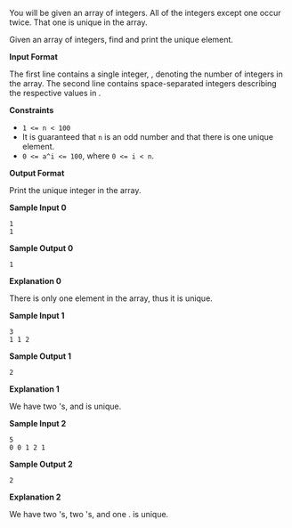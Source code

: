 You will be given an array of integers. All of the integers except one occur twice. That one is unique in the array.

Given an array of integers, find and print the unique element.

**Input Format**

The first line contains a single integer, , denoting the number of integers in the array. 
The second line contains  space-separated integers describing the respective values in .

**Constraints**

* `1 <= n < 100`
* It is guaranteed that `n` is an odd number and that there is one unique element.
* `0 <= a^i <= 100`, where `0 <= i < n`.

**Output Format**

Print the unique integer in the array.

**Sample Input 0**

```
1
1
```

**Sample Output 0**

```
1
```

**Explanation 0**

There is only one element in the array, thus it is unique.

**Sample Input 1**

```
3
1 1 2
```

**Sample Output 1**

```
2
```

**Explanation 1**

We have two 's, and  is unique.

**Sample Input 2**

```
5
0 0 1 2 1
```

**Sample Output 2**

```
2
```

**Explanation 2**

We have two 's, two 's, and one .  is unique.